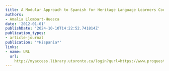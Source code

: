 ```yaml
---
title: A Modular Approach to Spanish for Heritage Language Learners Courses
authors:
- Amalia Llombart-Huesca
date: '2012-01-01'
publishDate: '2024-10-10T14:22:52.741814Z'
publication_types:
- article-journal
publication: '*Hispania*'
links:
- name: URL
  url: 
    http://myaccess.library.utoronto.ca/login?qurl=https://www.proquest.com/docview/1314328403?accountid=14771&bdid=38382&_bd=dVsWm15m1U6Fa%2FSm5O0xzyC5Nic%3D
---
```

